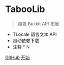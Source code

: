 # TabooLib

> 超强 Bukkit API 拓展

* TLocale 语言文本 API
* 自动依赖下载
* 注释 * N

[GitHub](https://github.com/Bkm016/TabooLib/)
[开始](#目录)